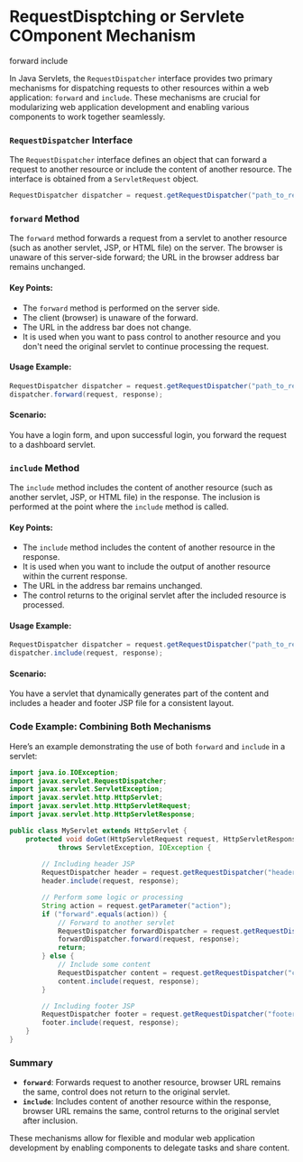 # RequestDisptching or Servlete COmponent Mechanism
forward 
include

In Java Servlets, the `RequestDispatcher` interface provides two primary mechanisms for dispatching requests to other resources within a web application: `forward` and `include`. These mechanisms are crucial for modularizing web application development and enabling various components to work together seamlessly.

### `RequestDispatcher` Interface

The `RequestDispatcher` interface defines an object that can forward a request to another resource or include the content of another resource. The interface is obtained from a `ServletRequest` object.

```java
RequestDispatcher dispatcher = request.getRequestDispatcher("path_to_resource");
```

### `forward` Method

The `forward` method forwards a request from a servlet to another resource (such as another servlet, JSP, or HTML file) on the server. The browser is unaware of this server-side forward; the URL in the browser address bar remains unchanged.

#### Key Points:
- The `forward` method is performed on the server side.
- The client (browser) is unaware of the forward.
- The URL in the address bar does not change.
- It is used when you want to pass control to another resource and you don't need the original servlet to continue processing the request.

#### Usage Example:
```java
RequestDispatcher dispatcher = request.getRequestDispatcher("path_to_resource");
dispatcher.forward(request, response);
```

#### Scenario:
You have a login form, and upon successful login, you forward the request to a dashboard servlet.

### `include` Method

The `include` method includes the content of another resource (such as another servlet, JSP, or HTML file) in the response. The inclusion is performed at the point where the `include` method is called.

#### Key Points:
- The `include` method includes the content of another resource in the response.
- It is used when you want to include the output of another resource within the current response.
- The URL in the address bar remains unchanged.
- The control returns to the original servlet after the included resource is processed.

#### Usage Example:
```java
RequestDispatcher dispatcher = request.getRequestDispatcher("path_to_resource");
dispatcher.include(request, response);
```

#### Scenario:
You have a servlet that dynamically generates part of the content and includes a header and footer JSP file for a consistent layout.

### Code Example: Combining Both Mechanisms

Here’s an example demonstrating the use of both `forward` and `include` in a servlet:

```java
import java.io.IOException;
import javax.servlet.RequestDispatcher;
import javax.servlet.ServletException;
import javax.servlet.http.HttpServlet;
import javax.servlet.http.HttpServletRequest;
import javax.servlet.http.HttpServletResponse;

public class MyServlet extends HttpServlet {
    protected void doGet(HttpServletRequest request, HttpServletResponse response)
            throws ServletException, IOException {
        
        // Including header JSP
        RequestDispatcher header = request.getRequestDispatcher("header.jsp");
        header.include(request, response);

        // Perform some logic or processing
        String action = request.getParameter("action");
        if ("forward".equals(action)) {
            // Forward to another servlet
            RequestDispatcher forwardDispatcher = request.getRequestDispatcher("anotherServlet");
            forwardDispatcher.forward(request, response);
            return;
        } else {
            // Include some content
            RequestDispatcher content = request.getRequestDispatcher("content.jsp");
            content.include(request, response);
        }

        // Including footer JSP
        RequestDispatcher footer = request.getRequestDispatcher("footer.jsp");
        footer.include(request, response);
    }
}
```

### Summary

- **`forward`**: Forwards request to another resource, browser URL remains the same, control does not return to the original servlet.
- **`include`**: Includes content of another resource within the response, browser URL remains the same, control returns to the original servlet after inclusion.

These mechanisms allow for flexible and modular web application development by enabling components to delegate tasks and share content.



